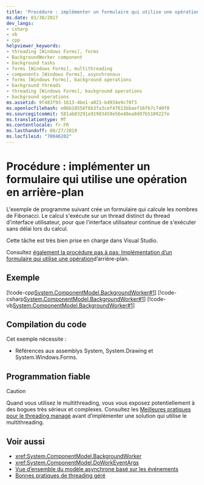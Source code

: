 ```yaml
---
title: 'Procédure : implémenter un formulaire qui utilise une opération en arrière-plan'
ms.date: 03/30/2017
dev_langs:
- csharp
- vb
- cpp
helpviewer_keywords:
- threading [Windows Forms], forms
- BackgroundWorker component
- background tasks
- forms [Windows Forms], multithreading
- components [Windows Forms], asynchronous
- forms [Windows Forms], background operations
- background threads
- threading [Windows Forms], background operations
- background operations
ms.assetid: 9f483f93-1613-4be1-a021-b4934e9c78f3
ms.openlocfilehash: e06b18558f6b3fa3cef47613bbaef16fb7c740f0
ms.sourcegitcommit: 581ab03291e91983459e56e40ea8d97b5189227e
ms.translationtype: MT
ms.contentlocale: fr-FR
ms.lasthandoff: 08/27/2019
ms.locfileid: "70046202"
---
```

# <a name="how-to-implement-a-form-that-uses-a-background-operation"></a>Procédure : implémenter un formulaire qui utilise une opération en arrière-plan
L'exemple de programme suivant crée un formulaire qui calcule les nombres de Fibonacci. Le calcul s'exécute sur un thread distinct du thread d'interface utilisateur, pour que l'interface utilisateur continue de s'exécuter sans délai lors du calcul.  
  
 Cette tâche est très bien prise en charge dans Visual Studio.  
  
 Consultez [également la procédure pas à pas: Implémentation d’un formulaire qui utilise une opération](walkthrough-implementing-a-form-that-uses-a-background-operation.md)d’arrière-plan.  
  
## <a name="example"></a>Exemple  
 [!code-cpp[System.ComponentModel.BackgroundWorker#1](~/samples/snippets/cpp/VS_Snippets_Winforms/System.ComponentModel.BackgroundWorker/CPP/fibonacciform.cpp#1)]
 [!code-csharp[System.ComponentModel.BackgroundWorker#1](~/samples/snippets/csharp/VS_Snippets_Winforms/System.ComponentModel.BackgroundWorker/CS/fibonacciform.cs#1)]
 [!code-vb[System.ComponentModel.BackgroundWorker#1](~/samples/snippets/visualbasic/VS_Snippets_Winforms/System.ComponentModel.BackgroundWorker/VB/fibonacciform.vb#1)]  
  
## <a name="compiling-the-code"></a>Compilation du code  
 Cet exemple nécessite :  
  
- Références aux assemblys System, System.Drawing et System.Windows.Forms.  
  
## <a name="robust-programming"></a>Programmation fiable  
  
> [!CAUTION]
> Quand vous utilisez le multithreading, vous vous exposez potentiellement à des bogues très sérieux et complexes. Consultez les [Meilleures pratiques pour le threading managé](../../../standard/threading/managed-threading-best-practices.md) avant d’implémenter une solution qui utilise le multithreading.  
  
## <a name="see-also"></a>Voir aussi

- <xref:System.ComponentModel.BackgroundWorker>
- <xref:System.ComponentModel.DoWorkEventArgs>
- [Vue d’ensemble du modèle asynchrone basé sur les événements](../../../standard/asynchronous-programming-patterns/event-based-asynchronous-pattern-overview.md)
- [Bonnes pratiques de threading géré](../../../standard/threading/managed-threading-best-practices.md)

